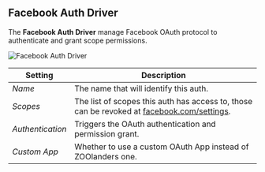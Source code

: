 ## Facebook Auth Driver

The **Facebook Auth Driver** manage Facebook OAuth protocol to authenticate and grant scope permissions.

![Facebook Auth Driver](./assets/driver-facebook-oauth.webp)

| Setting | Description |
| --- | --- |
| *Name* | The name that will identify this auth. |
| *Scopes* | The list of scopes this auth has access to, those can be revoked at [facebook.com/settings](https://www.facebook.com/settings?tab=business_tools&ref=business_login_reentry). |
| *Authentication* | Triggers the OAuth authentication and permission grant. |
| *Custom App* | Whether to use a custom OAuth App instead of ZOOlanders one. |
